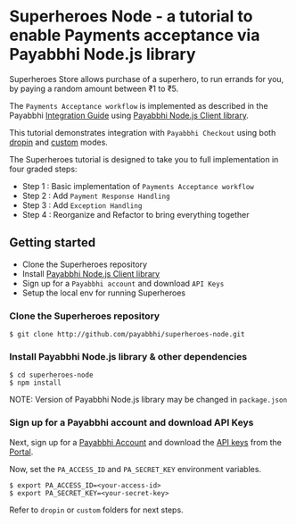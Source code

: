# Superheroes Node - a tutorial to enable Payments acceptance via Payabbhi Node.js library

Superheroes Store allows purchase of a superhero, to run errands for you, by paying a random amount between ₹1 to ₹5.

The `Payments Acceptance workflow` is implemented as described in the Payabbhi [Integration Guide](https://payabbhi.com/docs/integration) using [Payabbhi Node.js Client library](https://github.com/payabbhi/payabbhi-node).

This tutorial demonstrates integration with `Payabbhi Checkout` using both [dropin](https://payabbhi.com/docs/checkout/#drop-in-checkout) and [custom](https://payabbhi.com/docs/checkout/#custom-checkout) modes.

The Superheroes tutorial is designed to take you to full implementation in four graded steps:

- Step 1 : Basic implementation of `Payments Acceptance workflow`
- Step 2 : Add `Payment Response Handling`
- Step 3 : Add `Exception Handling`
- Step 4 : Reorganize and Refactor to bring everything together

## Getting started

* Clone the Superheroes repository
* Install [Payabbhi Node.js Client library](https://github.com/payabbhi/payabbhi-node)
* Sign up for a `Payabbhi account` and download `API Keys`
* Setup the local env for running Superheroes

### Clone the Superheroes repository

```shell
$ git clone http://github.com/payabbhi/superheroes-node.git
```

### Install Payabbhi Node.js library & other dependencies

```shell
$ cd superheroes-node
$ npm install
```

NOTE: Version of Payabbhi Node.js library may be changed in `package.json`

### Sign up for a Payabbhi account and download API Keys

Next, sign up for a [Payabbhi Account](https://payabbhi.com/docs/account) and download the [API keys](https://payabbhi.com/docs/account/#api-keys) from the [Portal](https://payabbhi.com/portal).

Now, set the `PA_ACCESS_ID` and `PA_SECRET_KEY` environment variables.

```shell
$ export PA_ACCESS_ID=<your-access-id>
$ export PA_SECRET_KEY=<your-secret-key>
```

Refer to `dropin` or `custom` folders for next steps.
